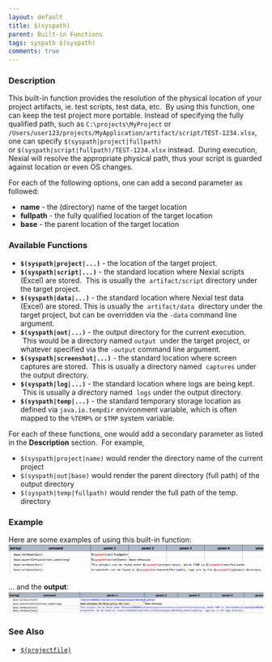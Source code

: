 ```yaml
---
layout: default
title: $(syspath)
parent: Built-in Functions
tags: syspath $(syspath)
comments: true
---
```



### Description
This built-in function provides the resolution of the physical location of your project artifacts, ie. test scripts, 
test data, etc.  By using this function, one can keep the test project more portable. Instead of specifying the fully 
qualified path, such as `C:\projects\MyProject` or 
`/Users/user123/projects/MyApplication/artifact/script/TEST-1234.xlsx`, one can specify `$(syspath|project|fullpath)` 
or `$(syspath|script|fullpath)/TEST-1234.xlsx` instead.  During execution, Nexial will resolve the appropriate 
physical path, thus your script is guarded against location or even OS changes.

For each of the following options, one can add a second parameter as followed:
- **name** \- the (directory) name of the target location
- **fullpath** \- the fully qualified location of the target location
- **base** \- the parent location of the target location


### Available Functions
- **`$(syspath|project|...)`** \- the location of the target project.
- **`$(syspath|script|...)`** \- the standard location where Nexial scripts (Excel) are stored.  This is usually the 
  `artifact/script` directory under the target project.
- **`$(syspath|data|...)`** \- the standard location where Nexial test data (Excel) are stored. This is usually the 
  `artifact/data`  directory under the target project, but can be overridden via the `-data` command line argument.
- **`$(syspath|out|...)`** \- the output directory for the current execution.  This would be a directory named `output` 
  under the target project, or whatever specified via the `-output` command line argument.
- **`$(syspath|screenshot|...)`** \- the standard location where screen captures are stored.  This is usually a 
  directory named  `captures` under the output directory.
- **`$(syspath|log|...)`** \- the standard location where logs are being kept.  This is usually a directory named 
  `logs` under the output directory.
- **`$(syspath|temp|...)`** \- the standard temporary storage location as defined via `java.io.tempdir` environment 
  variable, which is often mapped to the `%TEMP%` or `$TMP` system variable.

For each of these functions, one would add a secondary parameter as listed in the **Description** section.  For 
example,
- `$(syspath|project|name)` would render the directory name of the current project
- `$(syspath|out|base)` would render the parent directory (full path) of the output directory
- `$(syspath|temp|fullpath)` would render the full path of the temp. directory


### Example
Here are some examples of using this built-in function:<br/>
![script](image/$(syspath)_01.png)

... and the **output**:<br/>
![output](image/$(syspath)_02.png)


### See Also
- [`$(projectfile)`]($(projectfile))

